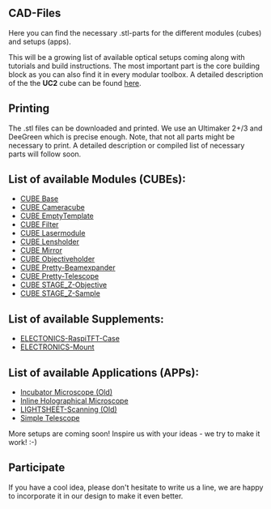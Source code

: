 ## CAD-Files
Here you can find the necessary .stl-parts for the different modules (cubes) and setups (apps). 

This will be a growing list of available optical setups coming along with tutorials and build instructions. The most important part is the core building block as you can also find it in every modular toolbox. A detailed description of the the **UC2** cube can be found [here](./CUBE_BASE/Readme.md). 

## Printing
The .stl files can be downloaded and printed. We use an Ultimaker 2+/3 and DeeGreen which is precise enough. Note, that not all parts might be necessary to print. A detailed description or compiled list of necessary parts will follow soon. 

## List of available Modules (CUBEs):
* [CUBE Base](./CUBE_Base)
* [CUBE Cameracube](./CUBE_Cameracube)
* [CUBE EmptyTemplate](./CUBE_EmptyTemplate)
* [CUBE Filter](./CUBE_Filter)
* [CUBE Lasermodule](./CUBE_Lasermodule)
* [CUBE Lensholder](./CUBE_Lensholder)
* [CUBE Mirror](./CUBE_Mirror)
* [CUBE Objectiveholder](./CUBE_Objectiveholder)
* [CUBE Pretty-Beamexpander](./CUBE_Pretty-Beamexpander)
* [CUBE Pretty-Telescope](./CUBE_Pretty-Telescope)
* [CUBE STAGE_Z-Objective](./CUBE_STAGE_Z-Objective)
* [CUBE STAGE_Z-Sample](./CUBE_STAGE_Z-Sample)

## List of available Supplements:
* [ELECTONICS-RaspiTFT-Case](./ELECTONICS-RaspiTFT-Case)
* [ELECTRONICS-Mount](./ELECTRONICS-Mount)

## List of available Applications (APPs):
- [Incubator Microscope (Old)](./IN-APP_Incubator_Microscope/Readme.md)
- [Inline Holographical Microscope](./INLINE_HOLOGRAM/Readme.md)
- [LIGHTSHEET-Scanning (Old)](./APP_LIGHTSHEET-Scanning)
- [Simple Telescope](./APP_SIMPLE-Telescope)

More setups are coming soon! 
Inspire us with your ideas - we try to make it work! :-)

## Participate
If you have a cool idea, please don't hesitate to write us a line, we are happy to incorporate it in our design to make it even better. 